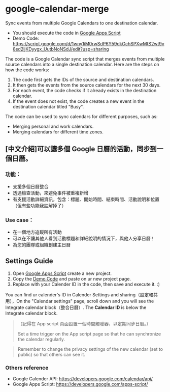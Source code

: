 # google-calendar-merge
Sync events from multiple Google Calendars to one destination calendar.

* You should execute the code in [Google Apps Script](https://script.google.com/home)
* Demo Code: https://script.google.com/d/1wny1iM0rwSdP6Y59dkGchSPXwMtS2wt9v8sd2ljKDyygx_UutbNoNSdJ/edit?usp=sharing

The code is a Google Calendar sync script that merges events from multiple source calendars into a single destination calendar.
Here are the steps on how the code works:
1.	The code first gets the IDs of the source and destination calendars.
2.	It then gets the events from the source calendars for the next 30 days.
3.	For each event, the code checks if it already exists in the destination calendar.
4.	If the event does not exist, the code creates a new event in the destination calendar titled "Busy".

The code can be used to sync calendars for different purposes, such as:
* Merging personal and work calendars.
* Merging calendars for different time zones.

## [中文介紹]可以讓多個 Google 日曆的活動，同步到一個日曆。
### 功能：
* 支援多個日曆整合
* 透過檢查活動，來避免事件被重複新增
* 有支援活動詳細資訊，包含：標題、開始時間、結束時間、活動說明和位置（但有些功能我註解掉了）

### Use case：
* 在一個地方追蹤所有活動
* 可以在不讓其他人看到活動標題和詳細說明的情況下，與他人分享日曆！
* 為您的團隊或組織創建主日曆

## Settings Guide
1. Open [Google Apps Script](https://script.google.com/home) create a new project.
2. Copy the [Demo Code](https://script.google.com/d/1wny1iM0rwSdP6Y59dkGchSPXwMtS2wt9v8sd2ljKDyygx_UutbNoNSdJ/edit?usp=sharing) and paste on ur new project page.
3. Replace with your Calender ID in the code, then save and execute it. :)

You can find ur calender's ID in Calender Settings and sharing（設定和共用），On the "Calendar settings" page, scroll down and you will see the Integrate calendar block（整合日曆）. The **Calendar ID** is below the Integrate calendar block.

> （記得在 App script 頁面設置一個時間觸發器，以定期同步日曆。）
> 
> Set a time trigger on the App script page so that he can synchronize the calendar regularly.

> Remember to change the privacy settings of the new calendar (set to public) so that others can see it.

### Others reference
* Google Calender API: https://developers.google.com/calendar/api/
* Google Apps Script: https://developers.google.com/apps-script/
